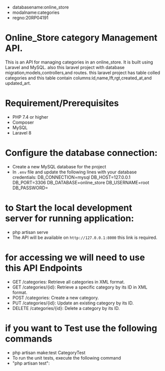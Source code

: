 * databasename:online_store
* modalname:categories
* regno:20RP04191
# Online_Store category Management API. 

This is an API for managing categories in an online_store. It is built using Laravel and MySQL.
also this laravel project with database migration,models,controllers,and routes.
this laravel project has table colled categories and this table contain columns:id,name,lft,rgt,created_at,and updated_art.

# Requirement/Prerequisites

* PHP 7.4 or higher
* Composer
* MySQL
* Laravel 8

 # Configure the database connection:

 * Create a new MySQL database for the project
 * In `.env` file and update the following lines with your database credentials:
                        DB_CONNECTION=mysql
                        DB_HOST=127.0.0.1
                        DB_PORT=3306
                        DB_DATABASE=online_store
                        DB_USERNAME=root
                        DB_PASSWORD=
 
# to Start the local development server for running application:

* php artisan serve
* The API will be available on `http://127.0.0.1:8000` this link is required.

# for accessing we will need to use this API Endpoints

* GET /categories: Retrieve all categories in XML format.
* GET /categories/{id}: Retrieve a specific category by its ID in XML format.
* POST /categories: Create a new category.
* PUT /categories/{id}: Update an existing category by its ID. 
* DELETE /categories/{id}: Delete a category by its ID.

# if you want to Test use the following commands
* php artisan make:test CategoryTest
* To run the unit tests, execute the following command 
* "php artisan test":

